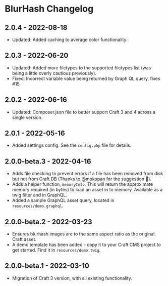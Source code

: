 # BlurHash Changelog

## 2.0.4 - 2022-08-18

- Updated: Added caching to average color functionality.

## 2.0.3 - 2022-06-20

- Updated: Added more filetypes to the supported filetypes list (was being a little overly cautious previously).
- Fixed: Incorrect variable value being returned by Graph QL query, fixes #15.

## 2.0.2 - 2022-06-16

- Updated: Composer.json file to better support Craft 3 and 4 across a single version.

## 2.0.1 - 2022-05-16

- Added settings config. See the `config.php` file for details.

## 2.0.0-beta.3 - 2022-04-16

- Adds file checking to prevent errors if a file has been removed from disk but not from Craft DB (Thanks to [@mokopan](https://github.com/dodecastudio/craft-blurhash/issues/8) for the suggestion 🙌).
- Adds a helper function, `memoryInfo`. This will return the approximate memory required (in bytes) to load an asset in to memory. Available as a twig filter and in GraphQL.
- Added a sample GraphQL asset query, located in `resources/demo.graphql`.

## 2.0.0-beta.2 - 2022-03-23

- Ensures blurhash images are to the same aspect ratio as the original Craft asset.
- A demo template has been added - copy it to your Craft CMS project to get started. Find it in `resources/demo.twig`.

## 2.0.0-beta.1 - 2022-03-10

- Migration of Craft 3 version, with all existing functionality.
